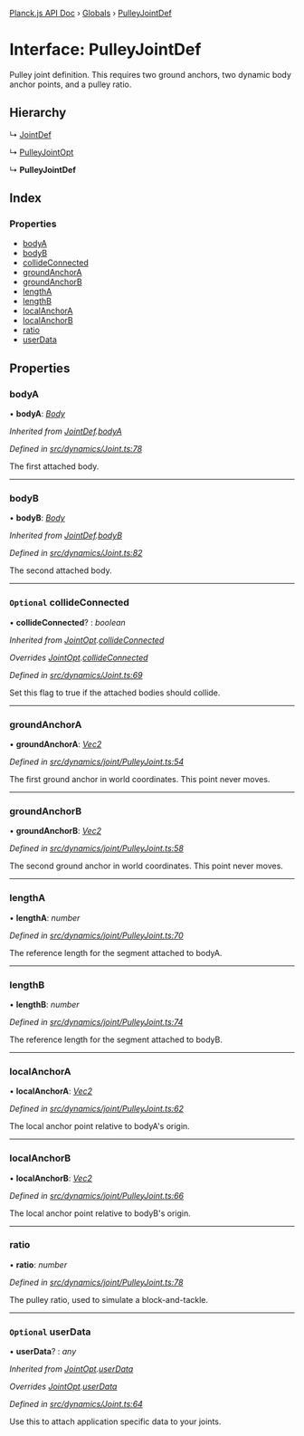 [Planck.js API Doc](../README.md) › [Globals](../globals.md) › [PulleyJointDef](pulleyjointdef.md)

# Interface: PulleyJointDef

Pulley joint definition. This requires two ground anchors, two dynamic body
anchor points, and a pulley ratio.

## Hierarchy

  ↳ [JointDef](jointdef.md)

  ↳ [PulleyJointOpt](pulleyjointopt.md)

  ↳ **PulleyJointDef**

## Index

### Properties

* [bodyA](pulleyjointdef.md#bodya)
* [bodyB](pulleyjointdef.md#bodyb)
* [collideConnected](pulleyjointdef.md#optional-collideconnected)
* [groundAnchorA](pulleyjointdef.md#groundanchora)
* [groundAnchorB](pulleyjointdef.md#groundanchorb)
* [lengthA](pulleyjointdef.md#lengtha)
* [lengthB](pulleyjointdef.md#lengthb)
* [localAnchorA](pulleyjointdef.md#localanchora)
* [localAnchorB](pulleyjointdef.md#localanchorb)
* [ratio](pulleyjointdef.md#ratio)
* [userData](pulleyjointdef.md#optional-userdata)

## Properties

###  bodyA

• **bodyA**: *[Body](../classes/body.md)*

*Inherited from [JointDef](jointdef.md).[bodyA](jointdef.md#bodya)*

*Defined in [src/dynamics/Joint.ts:78](https://github.com/shakiba/planck.js/blob/acc3bd8/src/dynamics/Joint.ts#L78)*

The first attached body.

___

###  bodyB

• **bodyB**: *[Body](../classes/body.md)*

*Inherited from [JointDef](jointdef.md).[bodyB](jointdef.md#bodyb)*

*Defined in [src/dynamics/Joint.ts:82](https://github.com/shakiba/planck.js/blob/acc3bd8/src/dynamics/Joint.ts#L82)*

The second attached body.

___

### `Optional` collideConnected

• **collideConnected**? : *boolean*

*Inherited from [JointOpt](jointopt.md).[collideConnected](jointopt.md#optional-collideconnected)*

*Overrides [JointOpt](jointopt.md).[collideConnected](jointopt.md#optional-collideconnected)*

*Defined in [src/dynamics/Joint.ts:69](https://github.com/shakiba/planck.js/blob/acc3bd8/src/dynamics/Joint.ts#L69)*

Set this flag to true if the attached bodies
should collide.

___

###  groundAnchorA

• **groundAnchorA**: *[Vec2](../classes/vec2.md)*

*Defined in [src/dynamics/joint/PulleyJoint.ts:54](https://github.com/shakiba/planck.js/blob/acc3bd8/src/dynamics/joint/PulleyJoint.ts#L54)*

The first ground anchor in world coordinates. This point never moves.

___

###  groundAnchorB

• **groundAnchorB**: *[Vec2](../classes/vec2.md)*

*Defined in [src/dynamics/joint/PulleyJoint.ts:58](https://github.com/shakiba/planck.js/blob/acc3bd8/src/dynamics/joint/PulleyJoint.ts#L58)*

The second ground anchor in world coordinates. This point never moves.

___

###  lengthA

• **lengthA**: *number*

*Defined in [src/dynamics/joint/PulleyJoint.ts:70](https://github.com/shakiba/planck.js/blob/acc3bd8/src/dynamics/joint/PulleyJoint.ts#L70)*

The reference length for the segment attached to bodyA.

___

###  lengthB

• **lengthB**: *number*

*Defined in [src/dynamics/joint/PulleyJoint.ts:74](https://github.com/shakiba/planck.js/blob/acc3bd8/src/dynamics/joint/PulleyJoint.ts#L74)*

The reference length for the segment attached to bodyB.

___

###  localAnchorA

• **localAnchorA**: *[Vec2](../classes/vec2.md)*

*Defined in [src/dynamics/joint/PulleyJoint.ts:62](https://github.com/shakiba/planck.js/blob/acc3bd8/src/dynamics/joint/PulleyJoint.ts#L62)*

The local anchor point relative to bodyA's origin.

___

###  localAnchorB

• **localAnchorB**: *[Vec2](../classes/vec2.md)*

*Defined in [src/dynamics/joint/PulleyJoint.ts:66](https://github.com/shakiba/planck.js/blob/acc3bd8/src/dynamics/joint/PulleyJoint.ts#L66)*

The local anchor point relative to bodyB's origin.

___

###  ratio

• **ratio**: *number*

*Defined in [src/dynamics/joint/PulleyJoint.ts:78](https://github.com/shakiba/planck.js/blob/acc3bd8/src/dynamics/joint/PulleyJoint.ts#L78)*

The pulley ratio, used to simulate a block-and-tackle.

___

### `Optional` userData

• **userData**? : *any*

*Inherited from [JointOpt](jointopt.md).[userData](jointopt.md#optional-userdata)*

*Overrides [JointOpt](jointopt.md).[userData](jointopt.md#optional-userdata)*

*Defined in [src/dynamics/Joint.ts:64](https://github.com/shakiba/planck.js/blob/acc3bd8/src/dynamics/Joint.ts#L64)*

Use this to attach application specific data to your joints.
